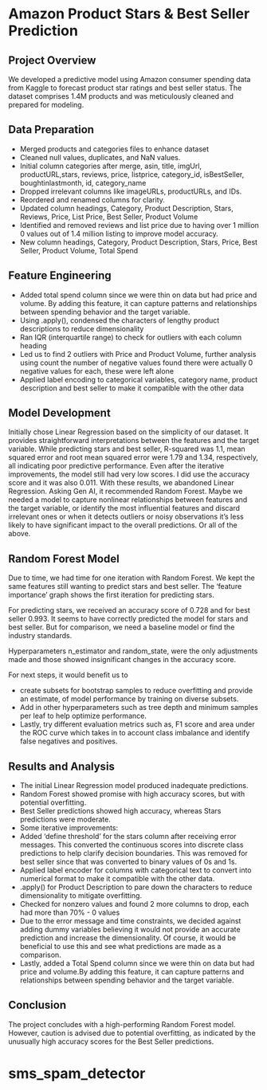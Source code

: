 # Amazon Product Stars & Best Seller Prediction

## Project Overview
We developed a predictive model using Amazon consumer spending data from 
Kaggle to forecast product star ratings and best seller status. The dataset 
comprises 1.4M products and was meticulously cleaned and prepared for modeling.

## Data Preparation
- Merged products and categories files to enhance dataset
- Cleaned null values, duplicates, and NaN values.
- Initial column categories after merge, asin, title, imgUrl, productURL,stars, reviews, price, listprice, category_id, isBestSeller, boughtinlastmonth, id, category_name
- Dropped irrelevant columns like imageURLs, productURLs, and IDs.
- Reordered and renamed columns for clarity.
- Updated column headings, Category, Product Description, Stars, Reviews, Price, List Price, Best Seller, Product Volume
- Identified and removed reviews and list price due to having over 1 million 0 values out of 1.4 million listing to improve model accuracy.
- New column headings, Category, Product Description, Stars, Price, Best Seller, Product Volume, Total Spend

## Feature Engineering
- Added total spend column since we were thin on data but had price and volume. By adding this feature, it can capture patterns and relationships between spending behavior and the target variable. 
- Using .apply(), condensed the characters of lengthy product descriptions to reduce dimensionality
- Ran IQR (interquartile range) to check for outliers with each column heading
- Led us to find 2 outliers with Price and Product Volume, further analysis using count the number of negative values found there were actually 0 negative values for each, these were left alone
- Applied label encoding to categorical variables, category name, product description and best seller to make it compatible with the other data

## Model Development
Initially chose Linear Regression based on the simplicity of our dataset. It provides straightforward interpretations between the features and the target variable. While predicting stars and best seller, R-squared was 1.1, mean squared error and root mean squared error were 1.79 and 
1.34, respectively, all indicating poor predictive performance. Even after the iterative improvements, the model still had very low scores. I did use the accuracy score and it was also 0.011. With these results, we abandoned Linear Regression.  Asking Gen AI, it recommended Random Forest. Maybe we needed a model to capture nonlinear relationships between features and the target variable, or identify the most influential features and discard irrelevant ones or when it detects outliers or noisy observations it’s less likely to have significant impact to the overall predictions. Or all of the above.  

## Random Forest Model
Due to time, we had time for one iteration with Random Forest. We kept the same features still wanting to predict stars and best seller. The ‘feature importance’ graph shows the first iteration for predicting stars.   

For predicting stars, we received an accuracy score of 0.728 and for best seller 0.993.  It seems to have correctly predicted the model for stars and best seller. But for comparison, we need a baseline model or find the industry standards.   

Hyperparameters n_estimator and random_state, were the only adjustments made and those showed insignificant changes in the accuracy score. 

For next steps, it would benefit us to 
-	create subsets for bootstrap samples to reduce overfitting and provide an estimate, of model performance by training on diverse subsets. 
-	Add in other hyperparameters such as tree depth and minimum samples per leaf to help optimize performance.  
-	Lastly, try different evaluation metrics such as, F1 score and area under the ROC curve which takes in to account class imbalance and identify false negatives and positives. 

## Results and Analysis
- The initial Linear Regression model produced inadequate predictions.
- Random Forest showed promise with high accuracy scores, but with potential overfitting.
- Best Seller predictions showed high accuracy, whereas Stars predictions were moderate.
- Some iterative improvements: 
- Added ‘define threshold’ for the stars column after receiving error messages.  This converted the continuous scores into discrete class predictions to help clarify decision boundaries.  This was removed for best seller since that was converted to binary values of 0s and 1s.  
- Applied label encoder for columns with categorical text to convert into numerical format to make it compatible with the other data.  
- .apply() for Product Description to pare down the characters to reduce dimensionality to mitigate overfitting. 
- Checked for nonzero values and found 2 more columns to drop, each had more than 70% - 0 values
- Due to the error message and time constraints, we decided against adding dummy variables believing it would not provide an accurate prediction and increase the dimensionality. Of course, it would be beneficial to use this and see what predictions are made as a comparison.  
- Lastly, added a Total Spend column since we were thin on data but had price and volume.By adding this feature, it can capture patterns and relationships between spending behavior and the target variable. 

## Conclusion
The project concludes with a high-performing Random Forest model. However, caution is 
advised due to potential overfitting, as indicated by the unusually high accuracy scores 
for the Best Seller predictions.

# sms_spam_detector
